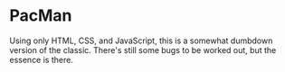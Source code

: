 # PacMan
Using only HTML, CSS, and JavaScript, this is a somewhat dumbdown version of the classic.  There's still some bugs to be worked out, but the essence is there.
